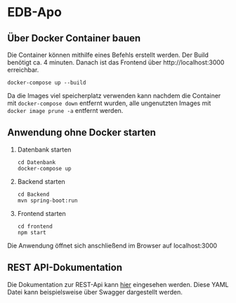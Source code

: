 # EDB-Apo

## Über Docker Container bauen
Die Container können mithilfe eines Befehls erstellt werden.
Der Build benötigt ca. 4 minuten.
Danach ist das Frontend über http://localhost:3000 erreichbar.
```
docker-compose up --build
```
Da die Images viel speicherplatz verwenden kann nachdem die Container mit `docker-compose down` entfernt wurden, alle ungenutzten Images mit `docker image prune -a` entfernt werden.

## Anwendung ohne Docker starten
1. Datenbank starten
    ```
    cd Datenbank
    docker-compose up
    ```
2. Backend starten
    ```
    cd Backend
    mvn spring-boot:run
    ```
3. Frontend starten
    ```
    cd frontend
    npm start
    ```

Die Anwendung öffnet sich anschließend im Browser auf localhost:3000

## REST API-Dokumentation
Die Dokumentation zur REST-Api kann [hier](apidoc.yaml) eingesehen werden.
Diese YAML Datei kann beispielsweise über Swagger dargestellt werden.